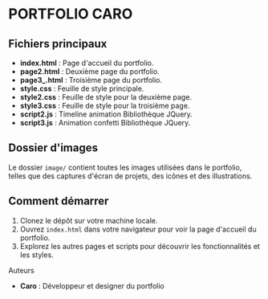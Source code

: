 # PORTFOLIO CARO

## Fichiers principaux

- **index.html** : Page d'accueil du portfolio.
- **page2.html** : Deuxième page du portfolio.
- **page3\_.html** : Troisième page du portfolio.
- **style.css** : Feuille de style principale.
- **style2.css** : Feuille de style pour la deuxième page.
- **style3.css** : Feuille de style pour la troisième page.
- **script2.js** : Timeline animation Bibliothèque JQuery.
- **script3.js** : Animation confetti Bibliothèque JQuery.

## Dossier d'images

Le dossier `image/` contient toutes les images utilisées dans le portfolio, telles que des captures d'écran de projets, des icônes et des illustrations.

## Comment démarrer

1. Clonez le dépôt sur votre machine locale.
2. Ouvrez `index.html` dans votre navigateur pour voir la page d'accueil du portfolio.
3. Explorez les autres pages et scripts pour découvrir les fonctionnalités et les styles.

Auteurs

- **Caro** : Développeur et designer du portfolio
